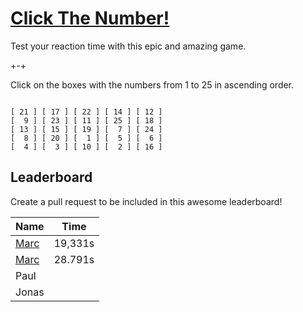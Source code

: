 # [Click The Number!](http://me.marcnitzsche.de/ClickTheNumber/)
Test your reaction time with this epic and amazing game.

+-+

Click on the boxes with the numbers from 1 to 25 in ascending order.
```

[ 21 ] [ 17 ] [ 22 ] [ 14 ] [ 12 ]
[  9 ] [ 23 ] [ 11 ] [ 25 ] [ 18 ]
[ 13 ] [ 15 ] [ 19 ] [  7 ] [ 24 ]
[  8 ] [ 20 ] [  1 ] [  5 ] [  6 ]
[  4 ] [  3 ] [ 10 ] [  2 ] [ 16 ]

```

## Leaderboard
Create a pull request to be included in this awesome leaderboard!

| Name                                      | Time    |
|-------------------------------------------|---------|
| [Marc](https://github.com/lightningboss/) | 19,331s |
| [Marc](https://github.com/lightningboss/) | 28.791s |
| Paul                                      |         |
| Jonas                                     |         |
